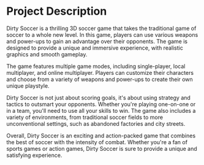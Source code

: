 # Project Description 
Dirty Soccer is a thrilling 3D soccer game that takes the traditional game of soccer to a whole new level.
In this game, players can use various weapons and power-ups to gain an advantage over their opponents. 
The game is designed to provide a unique and immersive experience, with realistic graphics and smooth gameplay.

The game features multiple game modes, including single-player, local multiplayer, and online multiplayer.
Players can customize their characters and choose from a variety of weapons and power-ups to create their own unique playstyle.

Dirty Soccer is not just about scoring goals, it's about using strategy and tactics to outsmart your opponents.
Whether you're playing one-on-one or in a team, you'll need to use all your skills to win. 
The game also includes a variety of environments, from traditional soccer fields to more unconventional settings, 
such as abandoned factories and city streets.

Overall, Dirty Soccer is an exciting and action-packed game that combines the best of soccer with the intensity of combat.
Whether you're a fan of sports games or action games, Dirty Soccer is sure to provide a unique and satisfying experience.
